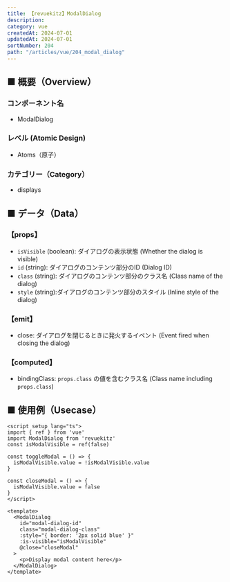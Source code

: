 ```yaml
---
title: 【revuekitz】ModalDialog
description:
category: vue
createdAt: 2024-07-01
updatedAt: 2024-07-01
sortNumber: 204
path: "/articles/vue/204_modal_dialog"
---
```


<nuxt-content-wrapper>

## ■ 概要（Overview）
### コンポーネント名
- ModalDialog
  
### レベル (Atomic Design)
-  Atoms（原子）

### カテゴリー（Category）
- displays

## ■ データ（Data）

### 【props】
- `isVisible` (boolean): ダイアログの表示状態 (Whether the dialog is visible)
- `id` (string): ダイアログのコンテンツ部分のID (Dialog ID)
- `class` (string): ダイアログのコンテンツ部分のクラス名 (Class name of the dialog)
- `style` (string):ダイアログのコンテンツ部分のスタイル (Inline style of the dialog)

### 【emit】
- close: ダイアログを閉じるときに発火するイベント (Event fired when closing the dialog)

### 【computed】
- bindingClass: `props.class` の値を含むクラス名 (Class name including `props.class`)

## ■ 使用例（Usecase）

```vue
<script setup lang="ts">
import { ref } from 'vue'
import ModalDialog from 'revuekitz'
const isModalVisible = ref(false)

const toggleModal = () => {
  isModalVisible.value = !isModalVisible.value
}

const closeModal = () => {
  isModalVisible.value = false
}
</script>

<template>
  <ModalDialog
    id="modal-dialog-id"
    class="modal-dialog-class"
    :style="{ border: '2px solid blue' }"
    :is-visible="isModalVisible" 
    @close="closeModal"
  >
    <p>Display modal content here</p>
  </ModalDialog>
</template>

```

</nuxt-content-wrapper>